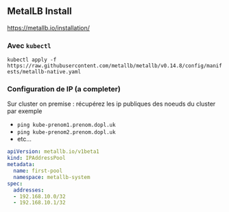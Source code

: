 ## MetalLB Install

https://metallb.io/installation/

### Avec `kubectl`

`kubectl apply -f https://raw.githubusercontent.com/metallb/metallb/v0.14.8/config/manifests/metallb-native.yaml`

### Configuration de IP (a completer)

Sur cluster on premise : récupérez les ip publiques des noeuds du cluster par exemple

- `ping kube-prenom1.prenom.dopl.uk`
- `ping kube-prenom2.prenom.dopl.uk`
- etc...

```yaml
apiVersion: metallb.io/v1beta1
kind: IPAddressPool
metadata:
  name: first-pool
  namespace: metallb-system
spec:
  addresses:
  - 192.168.10.0/32
  - 192.168.10.1/32
```